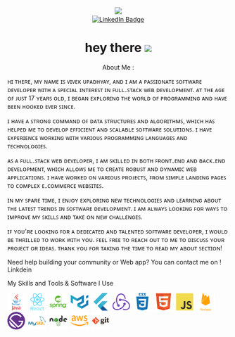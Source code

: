 <div id="header" align="center">
  <img src="https://media.giphy.com/media/M9gbBd9nbDrOTu1Mqx/giphy.gif" width="100"/>
</div>

<div id="badges" align="center">
  <a href="your-linkedin-URL">
    <img src="https://img.shields.io/badge/LinkedIn-blue?style=for-the-badge&logo=linkedin&logoColor=white" alt="LinkedIn Badge"/>
  </a>
</div>
<h1 align="center">
  hey there
  <img src="https://media.giphy.com/media/hvRJCLFzcasrR4ia7z/giphy.gif" width="30px"/>
</h1>

<p align="center"> About Me :</p>


<p>ʜɪ ᴛʜᴇʀᴇ, ᴍʏ ɴᴀᴍᴇ ɪꜱ ᴠɪᴠᴇᴋ ᴜᴘᴀᴅʜʏᴀʏ, ᴀɴᴅ ɪ ᴀᴍ ᴀ ᴘᴀꜱꜱɪᴏɴᴀᴛᴇ ꜱᴏꜰᴛᴡᴀʀᴇ ᴅᴇᴠᴇʟᴏᴘᴇʀ ᴡɪᴛʜ ᴀ ꜱᴘᴇᴄɪᴀʟ ɪɴᴛᴇʀᴇꜱᴛ ɪɴ ꜰᴜʟʟ₋ꜱᴛᴀᴄᴋ ᴡᴇʙ ᴅᴇᴠᴇʟᴏᴘᴍᴇɴᴛ. ᴀᴛ ᴛʜᴇ ᴀɢᴇ ᴏꜰ ᴊᴜꜱᴛ 17 ʏᴇᴀʀꜱ ᴏʟᴅ, ɪ ʙᴇɢᴀɴ ᴇxᴘʟᴏʀɪɴɢ ᴛʜᴇ ᴡᴏʀʟᴅ ᴏꜰ ᴘʀᴏɢʀᴀᴍᴍɪɴɢ ᴀɴᴅ ʜᴀᴠᴇ ʙᴇᴇɴ ʜᴏᴏᴋᴇᴅ ᴇᴠᴇʀ ꜱɪɴᴄᴇ.

ɪ ʜᴀᴠᴇ ᴀ ꜱᴛʀᴏɴɢ ᴄᴏᴍᴍᴀɴᴅ ᴏꜰ ᴅᴀᴛᴀ ꜱᴛʀᴜᴄᴛᴜʀᴇꜱ ᴀɴᴅ ᴀʟɢᴏʀɪᴛʜᴍꜱ, ᴡʜɪᴄʜ ʜᴀꜱ ʜᴇʟᴘᴇᴅ ᴍᴇ ᴛᴏ ᴅᴇᴠᴇʟᴏᴘ ᴇꜰꜰɪᴄɪᴇɴᴛ ᴀɴᴅ ꜱᴄᴀʟᴀʙʟᴇ ꜱᴏꜰᴛᴡᴀʀᴇ ꜱᴏʟᴜᴛɪᴏɴꜱ. ɪ ʜᴀᴠᴇ ᴇxᴘᴇʀɪᴇɴᴄᴇ ᴡᴏʀᴋɪɴɢ ᴡɪᴛʜ ᴠᴀʀɪᴏᴜꜱ ᴘʀᴏɢʀᴀᴍᴍɪɴɢ ʟᴀɴɢᴜᴀɢᴇꜱ ᴀɴᴅ ᴛᴇᴄʜɴᴏʟᴏɢɪᴇꜱ.

ᴀꜱ ᴀ ꜰᴜʟʟ₋ꜱᴛᴀᴄᴋ ᴡᴇʙ ᴅᴇᴠᴇʟᴏᴘᴇʀ, ɪ ᴀᴍ ꜱᴋɪʟʟᴇᴅ ɪɴ ʙᴏᴛʜ ꜰʀᴏɴᴛ₋ᴇɴᴅ ᴀɴᴅ ʙᴀᴄᴋ₋ᴇɴᴅ ᴅᴇᴠᴇʟᴏᴘᴍᴇɴᴛ, ᴡʜɪᴄʜ ᴀʟʟᴏᴡꜱ ᴍᴇ ᴛᴏ ᴄʀᴇᴀᴛᴇ ʀᴏʙᴜꜱᴛ ᴀɴᴅ ᴅʏɴᴀᴍɪᴄ ᴡᴇʙ ᴀᴘᴘʟɪᴄᴀᴛɪᴏɴꜱ. ɪ ʜᴀᴠᴇ ᴡᴏʀᴋᴇᴅ ᴏɴ ᴠᴀʀɪᴏᴜꜱ ᴘʀᴏᴊᴇᴄᴛꜱ, ꜰʀᴏᴍ ꜱɪᴍᴘʟᴇ ʟᴀɴᴅɪɴɢ ᴘᴀɢᴇꜱ ᴛᴏ ᴄᴏᴍᴘʟᴇx ᴇ₋ᴄᴏᴍᴍᴇʀᴄᴇ ᴡᴇʙꜱɪᴛᴇꜱ.

ɪɴ ᴍʏ ꜱᴘᴀʀᴇ ᴛɪᴍᴇ, ɪ ᴇɴᴊᴏʏ ᴇxᴘʟᴏʀɪɴɢ ɴᴇᴡ ᴛᴇᴄʜɴᴏʟᴏɢɪᴇꜱ ᴀɴᴅ ʟᴇᴀʀɴɪɴɢ ᴀʙᴏᴜᴛ ᴛʜᴇ ʟᴀᴛᴇꜱᴛ ᴛʀᴇɴᴅꜱ ɪɴ ꜱᴏꜰᴛᴡᴀʀᴇ ᴅᴇᴠᴇʟᴏᴘᴍᴇɴᴛ. ɪ ᴀᴍ ᴀʟᴡᴀʏꜱ ʟᴏᴏᴋɪɴɢ ꜰᴏʀ ᴡᴀʏꜱ ᴛᴏ ɪᴍᴘʀᴏᴠᴇ ᴍʏ ꜱᴋɪʟʟꜱ ᴀɴᴅ ᴛᴀᴋᴇ ᴏɴ ɴᴇᴡ ᴄʜᴀʟʟᴇɴɢᴇꜱ.

ɪꜰ ʏᴏᴜ'ʀᴇ ʟᴏᴏᴋɪɴɢ ꜰᴏʀ ᴀ ᴅᴇᴅɪᴄᴀᴛᴇᴅ ᴀɴᴅ ᴛᴀʟᴇɴᴛᴇᴅ ꜱᴏꜰᴛᴡᴀʀᴇ ᴅᴇᴠᴇʟᴏᴘᴇʀ, ɪ ᴡᴏᴜʟᴅ ʙᴇ ᴛʜʀɪʟʟᴇᴅ ᴛᴏ ᴡᴏʀᴋ ᴡɪᴛʜ ʏᴏᴜ. ꜰᴇᴇʟ ꜰʀᴇᴇ ᴛᴏ ʀᴇᴀᴄʜ ᴏᴜᴛ ᴛᴏ ᴍᴇ ᴛᴏ ᴅɪꜱᴄᴜꜱꜱ ʏᴏᴜʀ ᴘʀᴏᴊᴇᴄᴛ ᴏʀ ɪᴅᴇᴀꜱ. ᴛʜᴀɴᴋ ʏᴏᴜ ꜰᴏʀ ᴛᴀᴋɪɴɢ ᴛʜᴇ ᴛɪᴍᴇ ᴛᴏ ʀᴇᴀᴅ ᴍʏ ᴀʙᴏᴜᴛ ꜱᴇᴄᴛɪᴏɴ!

Need help building your community or Web app? You can contact me on !  Linkdein</p>

My Skills and Tools & Software I Use

<div>
  <img src="https://github.com/devicons/devicon/blob/master/icons/java/java-original-wordmark.svg" title="Java" alt="Java" width="40" height="40"/>&nbsp;
  <img src="https://github.com/devicons/devicon/blob/master/icons/react/react-original-wordmark.svg" title="React" alt="React" width="40" height="40"/>&nbsp;
  <img src="https://github.com/devicons/devicon/blob/master/icons/spring/spring-original-wordmark.svg" title="Spring" alt="Spring" width="40" height="40"/>&nbsp;
  <img src="https://github.com/devicons/devicon/blob/master/icons/materialui/materialui-original.svg" title="Material UI" alt="Material UI" width="40" height="40"/>&nbsp;
  <img src="https://github.com/devicons/devicon/blob/master/icons/flutter/flutter-original.svg" title="Flutter" alt="Flutter" width="40" height="40"/>&nbsp;
  <img src="https://github.com/devicons/devicon/blob/master/icons/redux/redux-original.svg" title="Redux" alt="Redux " width="40" height="40"/>&nbsp;
  <img src="https://github.com/devicons/devicon/blob/master/icons/css3/css3-plain-wordmark.svg"  title="CSS3" alt="CSS" width="40" height="40"/>&nbsp;
  <img src="https://github.com/devicons/devicon/blob/master/icons/html5/html5-original.svg" title="HTML5" alt="HTML" width="40" height="40"/>&nbsp;
  <img src="https://github.com/devicons/devicon/blob/master/icons/javascript/javascript-original.svg" title="JavaScript" alt="JavaScript" width="40" height="40"/>&nbsp;
  <img src="https://github.com/devicons/devicon/blob/master/icons/firebase/firebase-plain-wordmark.svg" title="Firebase" alt="Firebase" width="40" height="40"/>&nbsp;
  <img src="https://github.com/devicons/devicon/blob/master/icons/gatsby/gatsby-original.svg" title="Gatsby"  alt="Gatsby" width="40" height="40"/>&nbsp;
  <img src="https://github.com/devicons/devicon/blob/master/icons/mysql/mysql-original-wordmark.svg" title="MySQL"  alt="MySQL" width="40" height="40"/>&nbsp;
  <img src="https://github.com/devicons/devicon/blob/master/icons/nodejs/nodejs-original-wordmark.svg" title="NodeJS" alt="NodeJS" width="40" height="40"/>&nbsp;
  <img src="https://github.com/devicons/devicon/blob/master/icons/amazonwebservices/amazonwebservices-plain-wordmark.svg" title="AWS" alt="AWS" width="40" height="40"/>&nbsp;
  <img src="https://github.com/devicons/devicon/blob/master/icons/git/git-original-wordmark.svg" title="Git" **alt="Git" width="40" height="40"/>
</div>
